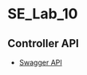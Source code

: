 # SE_Lab_10

## Controller API
- [Swagger API]([https://app.swaggerhub.com/apis/KSNAVODAYAN2005/DocumentConroller/1.0.0](https://app.swaggerhub.com/apis/KSNAVODAYAN2005/controller/1.0.0#/))

